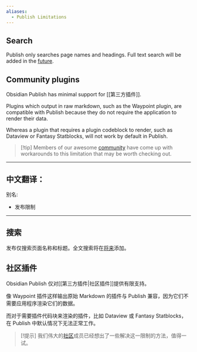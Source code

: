 ```yaml
---
aliases:
  - Publish Limitations
---
```


## Search

Publish only searches page names and headings. Full text search will be added in the [future](https://obsidian.md/roadmap).

## Community plugins

Obsidian Publish has minimal support for [[第三方插件]]. 

Plugins which output in raw markdown, such as the Waypoint plugin, are compatible with Publish because they do not require the application to render their data. 

Whereas a plugin that requires a plugin codeblock to render, such as Dataview or Fantasy Statblocks, will not work by default in Publish. 

> [!tip] Members of our awesome [community](https://obsidian.md/community) have come up with workarounds to this limitation that may be worth checking out. 


---

中文翻译：
---
别名:
  - 发布限制
---

## 搜索

发布仅搜索页面名称和标题。全文搜索将在[将来](https://obsidian.md/roadmap)添加。

## 社区插件

Obsidian Publish 仅对[[第三方插件|社区插件]]提供有限支持。

像 Waypoint 插件这样输出原始 Markdown 的插件与 Publish 兼容，因为它们不需要应用程序渲染它们的数据。

而对于需要插件代码块来渲染的插件，比如 Dataview 或 Fantasy Statblocks，在 Publish 中默认情况下无法正常工作。

> [!提示] 我们伟大的[社区](https://obsidian.md/community)成员已经想出了一些解决这一限制的方法，值得一试。